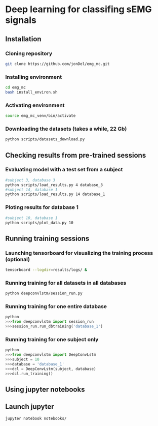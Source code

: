 # Deep learning for classifing sEMG signals

## Installation

### Cloning repository
```bash
git clone https://github.com/jonDel/emg_mc.git
```
### Installing environment
```bash
cd emg_mc
bash install_environ.sh
```
### Activating environment
```bash
source emg_mc_venv/bin/activate
```
### Downloading the datasets (takes a while, 22 Gb)
```bash
python scripts/datasets_download.py
```
## Checking results from pre-trained sessions

### Evaluating model with a test set from a subject
```bash
#subject 3, database 3
python scripts/load_results.py 4 database_3
#subject 14, database 1
python scripts/load_results.py 14 database_1
```
### Ploting results for database 1
```bash
#subject 10, database 1
python scripts/plot_data.py 10
```
## Running training sessions

### Launching tensorboard for visualizing the training process (optional)
```bash
tensorboard --logdir=results/logs/ &
```
### Running training for all datasets in all databases
```bash
python deepconvlstm/session_run.py
```
### Running training for one entire database
```python
python
>>>from deepconvlstm import session_run
>>>session_run.run_dbtraining('database_1')
```

###  Running training for one subject only
```python
python
>>>from deepconvlstm import DeepConvLstm
>>>subject = 10
>>>database = 'database_1'
>>>dcl = DeepConvLstm(subject, database)
>>>dcl.run_training()
```
## Using jupyter notebooks

## Launch jupyter
```bash
jupyter notebook notebooks/
```
